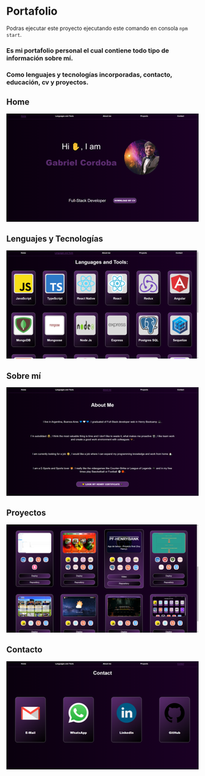 # Portafolio

Podras ejecutar este proyecto ejecutando este comando en consola `npm start`.   

### Es mi portafolio personal el cual contiene todo tipo de información sobre mí.

### Como lenguajes y tecnologías incorporadas, contacto, educación, cv y proyectos.

## Home

<img src="./imgRM/Home.png" alt="Imágen del juego"/>

## Lenguajes y Tecnologías

<img src="./imgRM/Langues and Tools.png" alt="Imágen de lenguajes y tecnologías"/>

## Sobre mí

<img src="./imgRM/AboutMe.png" alt="Imágen de información sobre mí"/>

## Proyectos

<img src="./imgRM/Proyects.png" alt="Imágen de proyectos"/>

## Contacto

<img src="./imgRM/Contact.png" alt="Imágen de información de contacto"/>